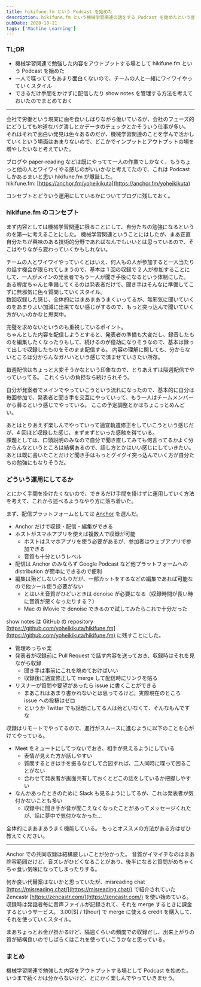 ```yaml
---
title: hikifune.fm という Podcast を始めた
description: hikifune.fm という機械学習関連の話をする Podcast を始めたという宣伝のブログ記事。
pubDate: 2020-10-11
tags: ['Machine Learning']
---
```


### TL;DR
- 機械学習関連で勉強した内容をアウトプットする場として hikifune.fm という Podcast を始めた
- 一人で喋っててもあまり面白くないので、チームの人と一緒にワイワイやっていくスタイル
- できるだけ手間をかけずに配信したり show notes を管理する方法を考えておいたのでまとめておく
---

会社で労働という現実に歯を食いしばりながら働いているが、会社のフェーズ的にどうしても地道なバグ潰しとかデータのチェックとかそういう仕事が多い。
それはそれで面白い発見は色々あるのだが、機械学習関連のことを学んで活かしていくという場面はあまりないので、どこかでインプットとアウトプットの場を増やしたいなと考えていた。

ブログや paper-reading などは既にやってて一人の作業でしかなく、もうちょっと他の人とワイワイやる感じのがいいかなと考えてたので、これは Podcast しかあるまいと思い hikifune.fm が爆誕した。  
hikifune.fm: [https://anchor.fm/yoheikikuta](https://anchor.fm/yoheikikuta)

コンセプトとどういう運用にしているかについてブログに残しておく。

### hikifune.fm のコンセプト
まず内容としては機械学習関連に限ることにして、自分たちの勉強になるというのを第一に考えることにした。
機械学習関連ということにはしたが、まあ正直自分たちが興味のある技術的分野であればなんでもいいとは思っているので、そこはやりながら変わっていくかもしれない。

チームの人とワイワイやっていくとはいえ、何人もの人が参加すると一人当たりの話す機会が限られてしまうので、基本は 1 回の収録で 2 人が参加することにして、一人がメインの発表者でもう一人が聞き手役になるという体制にした。
ある程度ちゃんと準備してくるのは発表者だけで、聞き手はそんなに準備してこずに無邪気に色々質問していくスタイル。  
数回収録した感じ、全体的にはまあまあうまくいってるが、無邪気に聞いていくのをあまりよい加減に出来てない感じがするので、もっと突っ込んで聞いていく方がいいのかなと思案中。

完璧を求めないというのも重視しているポイント。  
ちゃんとした内容を配信しようとすると、発表者の準備も大変だし、録音したものを編集したくなったりもして、続けるのが億劫になりそうなので、基本は録って出しで収録したものをそのまま配信する。
内容の理解に関しても、分からないところは分からんなガハハという感じで済ませていきたい所存。

毎週配信はちょっと大変そうかなという印象なので、とりあえずは隔週配信でやっていってる。
これくらいの負担なら続けられそう。

自分が発案者でメインでやっていこうという流れになったので、基本的に自分は毎回参加で、発表者と聞き手を交互にやっていって、もう一人はチームメンバーから募るという感じでやっている。
ここの予定調整とかはちょこっとめんどい。

あとはとりあえず楽しんでやっていって適宜軌道修正をしていこうという感じだが、4 回ほど収録した感じ、まずまずといった感触を得ている。  
課題としては、口頭説明のみなので自分で聞き直してみても何言ってるかよく分からんなというところは結構あるので、話し方とかはいい感じにしていきたい。
あとは既に書いたことだけど聞き手はもっとグイグイ突っ込んでいく方が自分たちの勉強にもなりそうだ。

### どういう運用にしてるか
とにかく手間を掛けたくないので、できるだけ手間を掛けずに運用していく方法を考えて、これから述べるようなやり方に落ち着いた。

まず、配信プラットフォームとしては [Anchor](https://anchor.fm/) を選んだ。  

- Anchor だけで収録・配信・編集ができる
- ホストがスマホアプリを使えば複数人で収録が可能
  - ホストはスマホアプリを使う必要があるが、参加者はウェブアプリで参加できる
  - 音質も十分というレベル
- 配信は Anchor のみならず Google Podcast など他プラットフォームへの distribution が簡単にできるので便利
- 編集は殆どしないつもりだが、一部カットをするなどの編集であれば可能なので他ツール使う必要がない
  - とはいえ音質がひどいときは denoise が必要になる（収録時間が長い時に音質が悪くなったりする？）
  - Mac の iMovie で denoise できるので試してみたらこれで十分だった

show notes は GitHub の repository [https://github.com/yoheikikuta/hikifune.fm](https://github.com/yoheikikuta/hikifune.fm) に残すことにした。

- 管理めっちゃ楽
- 発表者が収録前に Pull Request で話す内容を送っておき、収録時はそれを見ながら収録
  - 聞き手は事前にこれを眺めておけばいい
  - 収録後に適宜修正して merge して配信時にリンクを貼る
- リスナーが質問や要望があったら issue に書くことができる
  - まあこれはあまり書かれないとは思ってるけど。実際現在のところ issue への投稿はゼロ
  - というか Twitter でも話題にしてる人は殆どいなくて、そんなもんですな

収録はリモートでやってるので、進行がスムースに進むように以下のことを心がけてやっている。

- Meet をミュートにしてつないでおき、相手が見えるようにしている
  - 表情が見えた方が話しやすい
  - 質問するときは手を振るなどして合図すれば、二人同時に喋って困ることがない
  - 合わせて発表者が画面共有しておくとどこの話をしているか把握しやすい
- なんかあったときのために Slack も見るようにしてるが、これは発表者が気付かないことも多い
  - 収録中に聞き手が音が聞こえなくなったことがあってメッセージくれたが、話に夢中で気付かなかった...

全体的にまあまあうまく機能している。
もっとオススメの方法がある方はぜひ教えてください。

-----
Anchor での共同収録は結構厳しいことが分かった。
音質がイマイチなのはまあ許容範囲だけど、音ズレがひどくなることがあり、後半になると質問がめちゃくちゃ食い気味になってしまったりする。

何か良い代替案はないかと思っていたが、misreading chat [https://misreading.chat/](https://misreading.chat/) で紹介されていた Zencastr [https://zencastr.com/](https://zencastr.com/) を使い始めている。
収録時は発話者毎に音声ファイルが記録されて、それを merge するときに課金するというサービス。
3.00[$] / 1[hour] で merge に使える credit を購入して、それを使っていくスタイル。

まあちょっとお金が掛かるけど、隔週くらいの頻度での収録だし、出来上がりの質が結構良いのでしばらくはこれを使っていこうかなと思っている。

### まとめ
機械学習関連で勉強した内容をアウトプットする場として Podcast を始めた。  
いつまで続くかは分からないけど、とにかく楽しんでやっていきませう。
